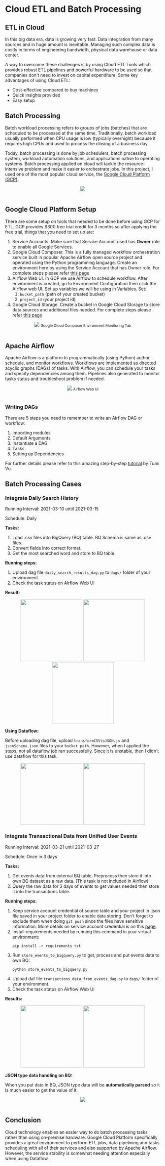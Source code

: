 # Cloud ETL and Batch Processing

## ETL in Cloud
In this big data era, data is growing very fast. Data integration
from many sources and in huge amount is inevitable. Managing such
complex data is costly in terms of engineering bandwidth, physical
data warehouse or data center.

A way to overcome these challenges is by using Cloud ETL Tools which
provides robust ETL pipelines and powerful hardware to be used so that
companies don't need to invest on capital expenditure. Some key
advantages of using Cloud ETL:

* Cost-effective compared to buy machines
* Quick insights provided
* Easy setup

## Batch Processing
Batch workload processing refers to groups of jobs (batches) that are 
scheduled to be processed at the same time. Traditionally, batch 
workload usually performed when CPU usage is low (typically overnight)
because it requires high CPUs and used to process the closing of
a business day.

Today, batch processing is done by job schedulers, batch processing
system, workload automation solutions, and applications native to operating systems.
Batch processing applied on cloud will tackle the resource-intensive
problem and make it easier to orchestrate jobs. In this project,
I used one of the most popular cloud service, the 
[Google Cloud Platform (GCP)](https://cloud.google.com/).

<div align="center">
<img src="https://drive.google.com/uc?export=view&id=1IwiVT8_2bX7v-P-Zk5R6czQyXvKxoRzt">
</div><br />

## Google Cloud Platform Setup
There are some setup on tools that needed to be done before using
GCP for ETL. GCP provides $300 free trial credit for 3 months so
after applying the free trial, things that you need to set up are:

1. Service Accounts. Make sure that Service Account used has **Owner** role
   to enable all Google Services.
2. Google Cloud Composer. This is a fully managed workflow orchestration service
   built in popular Apache Airflow open source project and operated using the Python programming language.
   Create an environment here by using the Service Account that has Owner role.
   For complete steps please refer [this page](https://cloud.google.com/composer/docs/how-to/managing/creating).
3. Airflow Web UI. In GCP we use Airflow to schedule workflow. 
   After environment is created, go to Environment Configuration then click the Airflow web UI. 
   Set up variables we will be using in Variables. Set: 
   1. `bucket_path` (path of your created bucket)
   2. `project_id` (your project id)
4. Google Cloud Storage. Create a bucket in Google Cloud Storage to store data sources and additional files
   needed. For complete steps please refer [this page](https://cloud.google.com/composer/docs/how-to/using/using-dataflow-template-operator)
   
<div align="center">
<img src="https://drive.google.com/uc?export=view&id=1UjoUTatco77GbYR1Jb49g7nuD_lG0dQG">
<small>Google Cloud Composer Environment Monitoring Tab</small>
</div><br />

## Apache Airflow
Apache Airflow is a platform to programmatically (using Python) author, schedule, and monitor workflows.
Workflows are implemented as directed acyclic graphs (DAGs) of tasks. With Airflow, you can
schedule your tasks and specify dependencies among them. Pipelines also generated to monitor
tasks status and troubleshoot problem if needed.

<div align="center">
<img src="https://drive.google.com/uc?export=view&id=1C4eqGhJLqf3-iYfVt0NLz67gOvBluYkd">
<small> Airflow Web UI </small>
</div><br />

### Writing DAGs
There are 5 steps you need to remember to write an Airflow DAG or workflow:

1. Importing modules
2. Default Arguments
3. Instantiate a DAG
4. Tasks
5. Setting up Dependencies

For further details please refer to this amazing step-by-step [tutorial](https://www.applydatascience.com/airflow/writing-your-first-pipeline/) 
by Tuan Vu.

## Batch Processing Cases

### Integrate Daily Search History

Running Interval: 2021-03-10 until 2021-03-15

Schedule: Daily

**Tasks:**
1. Load .csv files into BigQuery (BQ) table. BQ Schema is same as .csv files.
2. Convert fields into correct format.
3. Get the most searched word and store to BQ table.

**Running steps:**
1. Upload dag file `daily_search_results_dag.py` to `dags/` folder of your environment.
2. Check the task status on Airflow Web UI

**Result:**

<div align="center">
  <img src="https://drive.google.com/uc?export=view&id=13bnFAqdmZpIuEvju8tl6JPmrMWF4Kac0" width="200" />
  <img src="https://drive.google.com/uc?export=view&id=17hIhTOkQbg7UQTJttiVIyQ3kHGfc9nam" width="200" /> 
  <img src="https://drive.google.com/uc?export=view&id=1CnV3AS85ihzwPJrtcbdgTJdPRNsBk2ll" width="200" />
</div>

**Using Dataflow:**

Before uploading dag file, upload `transformCSVtoJSON.js` and `jsonSchema.json` files to
your `bucket_path`. However, when I applied the steps, not all dataflow job ran successfully.
Since it is unstable, then I didn't use dataflow for this task.

<div align="center">
  <img src="https://drive.google.com/uc?export=view&id=1uUfqALvGZc_SbU-TIwTRBxMA_6RQxCa8" width="200"/> 
  <img src="https://drive.google.com/uc?export=view&id=1e4t6KZL2N9I6O1A9jAptJeErQCStFcQs" width="200"/> 
</div>


### Integrate Transactional Data from Unified User Events

Running Interval: 2021-03-21 until 2021-03-27

Schedule: Once in 3 days

**Tasks:**
1. Get events data from external BQ table. Preprocess then store it into own BQ dataset as a raw data. (This task is not included in Airflow)
2. Query the raw data for 3 days of events to get values needed then store it into the transactions table.

**Running steps:**
1. Keep service account credential of source table and your project 
   in .json file saved in your project folder to enable data storing.
   Don't forget to exclude them when doing `git push` since the files have
   sensitive information. More details on service account credential is on this [page](https://cloud.google.com/iam/docs/creating-managing-service-account-keys).
2. Install requirements needed by running this command in your virtual environment:
   ```
   pip install -r requirements.txt
   ```
2. Run `store_events_to_bigquery.py` to get, process and put events data to own BQ:
   ```
   python store_events_to_bigquery.py
   ```
3. Upload daf file `transactions_data_from_events_dag.py` to `dags/` folder of your environment.
4. Check the task status on Airflow Web UI

**Results:**
<div align="center">
  <img src="https://drive.google.com/uc?export=view&id=1t_fPtd2Y-FfUCKF9W6urnI6g4jalC0ZX" width="200" />
  <img src="https://drive.google.com/uc?export=view&id=14NRjSVUzkI5NQ4G92GUUiLppm86VcTL6" width="200" /> 
</div>

**JSON type data handling on BQ:**

When you put data in BQ, JSON type data will be **automatically parsed** so it is much easier
to get the value of it.
<div align="center">
<img src="https://drive.google.com/uc?export=view&id=1l5Heitmdl8rD-NQeaK0UPfEeiw2rG9kV">
</div><br />

## Conclusion
Cloud technology enables an easier way to do batch processing tasks rather than using on-premise hardware.
Google Cloud Platform specifically provides a great environment to perform ETL jobs, data pipelining and tasks scheduling
with all of their services and also supported by Apache Airflow. 
However, the service stability is somewhat needing attention especially when using Dataflow.
